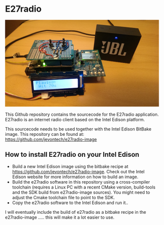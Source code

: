 # E27radio

![E27radio](https://raw.githubusercontent.com/jevontech/e27radio/master/0.ProjectReport/images/overview.jpg)

This Github repository contains the sourcecode for the E27radio application.
E27radio is an internet radio client based on the Intel Edison platform.

This sourcecode needs to be used together with the Intel Edison BitBake image.
This repository can be found at:
https://github.com/jevontech/e27radio-image 


## How to install E27radio on your Intel Edison

* Build a new Intel Edison image using the bitbake recipe at https://github.com/jevontech/e27radio-image. Check out the Intel Edison website for more information on how to build an image.
* Build the e27radio software in this repository using a cross-compiler toolchain (requires a Linux PC with a recent CMake version, build-tools and the SDK build from e27radio-image sources). 
You might need to adjust the Cmake toolchain file to point to the SDK.
* Copy the e27radio software to the Intel Edison and run it..

I will eventually include the build of e27radio as a bitbake recipe in the e27radio-image ..... this will make it a lot easier to use.
